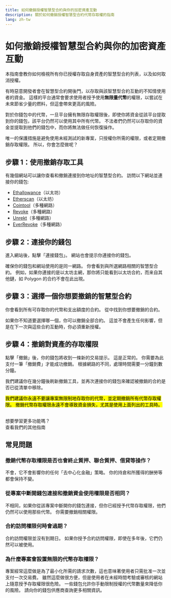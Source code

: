 ```yaml
---
title: 如何撤銷授權智慧型合約與你的加密資產互動
description: 關於如何撤銷授權智慧型合約代幣存取權的指南
lang: zh-tw
---
```


# 如何撤銷授權智慧型合約與你的加密資產互動

本指南會教你如何檢視所有你已授權存取自身資產的智慧型合約列表，以及如何取消授權。

有時惡意開發者會在智慧型合約開後門，以存取與該智慧型合約互動的不知情使用者的資金。 這樣的平台通常會要求使用者授予使用**無限量代幣**的權限，以嘗試在未來節省少量的燃料，但這會帶來更高的風險。

對於你錢包中的代幣，一旦平台擁有無限存取權限後，即使你將資金從該平台提取到你的錢包，該平台仍然可以使用其中所有代幣。 不法者們仍然可以存取你的資金並提取到他們的錢包中，而你將無法做任何恢復操作。

唯一的保護措施是避免使用未經測試的新專案，只授權你所需的權限，或者定期撤銷存取權限。 所以，你會怎麼做呢？

## 步驟 1：使用撤銷存取工具

有幾個網站可以讓你查看和撤銷連接到你地址的智慧型合約。 訪問以下網站並連接你的錢包:

- [Ethallowance](https://ethallowance.com/)（以太坊）
- [Etherscan](https://etherscan.io/tokenapprovalchecker)（以太坊）
- [Cointool](https://cointool.app/approve/NEPH)（多種網路）
- [Revoke](https://revoke.cash/)（多種網路）
- [Unrekt](https://app.unrekt.net/)（多種網路）
- [EverRevoke](https://everrise.com/everrevoke/)（多種網路）

## 步驟 2：連接你的錢包

進入網站後，點擊「連接錢包」。 網站也會提示你連接你的錢包。

確保你的錢包和網站使用的是同一網路。 你會看到與所選網路相關的智慧型合約。 例如，如果你連接的是以太坊主網，那你將只能看到以太坊合約，而来自其他鏈，如 Polygon 的合约不會在此出現。

## 步驟 3：選擇一個你想要撤銷的智慧型合約

你會看到所有可存取你的代幣和支出額度的合約。 從中找到你想要撤銷的合約。

如果你不知道要選擇哪一個，你可以撤銷全部合約。 這並不會產生任何影響，但是在下一次與這些合約互動時，你必須重新授權。

## 步驟 4：撤銷對資產的存取權限

點擊「撤銷」後，你的錢包將收到一條新的交易提示。 這是正常的。 你需要為此支付一筆「撤銷費」才能成功撤銷。 根據網路的不同，處理時間需要一分鐘到數分鐘。

我們建議你在幾分鐘後刷新撤銷工具，並再次連接你的錢包來確認被撤銷的合約是否已從清單中移除。

<mark>我們建議你永遠不要讓專案無限制地存取你的代幣，並定期撤銷所有代幣存取權限。 撤銷代幣存取權限永遠不會導致資金損失，尤其是使用上面列出的工具時。</mark>

 <br />

<InfoBanner shouldSpaceBetween emoji=":eyes:">
  <div>想要學習更多功能嗎？</div>
  <ButtonLink to="/guides/">
    查看我們的其他指南
  </ButtonLink>
</InfoBanner>

## 常見問題

### 撤銷代幣存取權限是否也會終止質押、聯合質押、借貸等操作？

不會，它不會影響你的任何「去中心化金融」策略。 你的持倉和所獲得的酬勞等都會保持不變。

### 從專案中斷開錢包連接和撤銷資金使用權限是否相同？

不相同，如果你從該專案中斷開你的錢包連接，但你已經授予代幣存取權限，他們仍然可以使用那些代幣。 你需要撤銷相關權限。

### 合約訪問權限何時會過期？

合約訪問權限並沒有到期日。 如果你授予合約訪問權限，即使在多年後，它們仍然可以被使用。

### 為什麼專案會設置無限的代幣存取權限？

專案經常這麼做是為了最小化所需的請求次數，這也意味著使用者只需批准一次並支付一次交易費。 雖然這麼做很方便，但是使用者在未經時間考驗或審核的網站上隨意授予存取權限很危險。 一些錢包允許你手動限制授權的代幣數量來降低你的風險。 請向你的錢包供應商查詢更多相關資訊。
